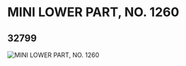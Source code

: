 # MINI LOWER PART, NO. 1260
## 32799
![MINI LOWER PART, NO. 1260](https://lc-www-live-s.legocdn.com/media/bricks/5/2/6184557.jpg)